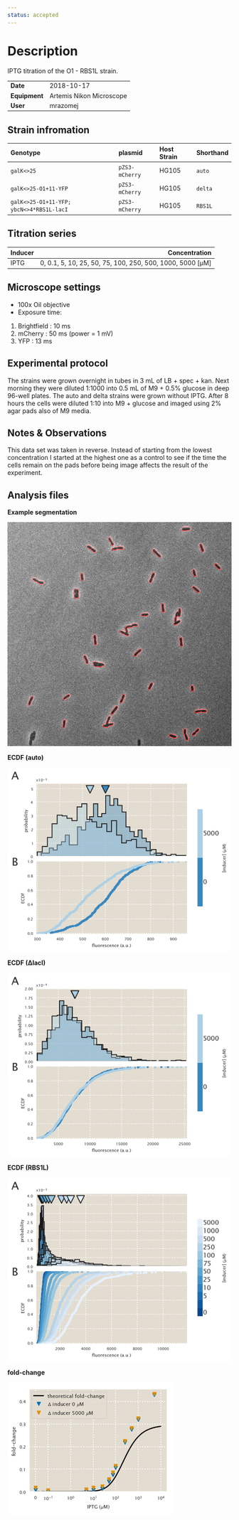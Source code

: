 ```yaml
---
status: accepted
---
```


# Description
IPTG titration of the O1 - RBS1L strain.

| | |
|-|-|
| __Date__ | 2018-10-17 |
| __Equipment__ | Artemis Nikon Microscope |
| __User__ | mrazomej |

## Strain infromation
| Genotype | plasmid | Host Strain | Shorthand |
| :------- | :------ | :---------- | :-------- |
| `galK<>25` | `pZS3-mCherry` | HG105 | `auto` |
| `galK<>25-O1+11-YFP` | `pZS3-mCherry` | HG105 | `delta` |
| `galK<>25-O1+11-YFP; ybcN<>4*RBS1L-lacI` | `pZS3-mCherry` | HG105 | `RBS1L` |

## Titration series
| Inducer | Concentration |
| :------ | ------------: |
| IPTG | 0, 0.1, 5, 10, 25, 50, 75, 100, 250, 500, 1000, 5000 [µM] |

## Microscope settings

* 100x Oil objective
* Exposure time:
1. Brightfield : 10 ms
2. mCherry : 50 ms (power = 1 mV)
3. YFP : 13 ms

## Experimental protocol

The strains were grown overnight in tubes in 3 mL of LB + spec + kan.
Next morning they were diluted 1:1000 into 0.5 mL of M9 + 0.5% glucose
in deep 96-well plates.
The auto and delta strains were grown without IPTG.
After 8 hours the cells were diluted 1:10 into M9 + glucose and imaged
using 2% agar pads also of M9 media.

## Notes & Observations

This data set was taken in reverse. Instead of starting from the
lowest concentration I started at the highest one as a control to
see if the time the cells remain on the pads before being image 
affects the result of the experiment.

## Analysis files

**Example segmentation**

![](outdir/example_segmentation.png)

**ECDF (auto)**

![](outdir/auto_fluor_ecdf.png)

**ECDF (∆lacI)**

![](outdir/delta_fluor_ecdf.png)

**ECDF (RBS1L)**

![](outdir/exp_fluor_ecdf.png)

**fold-change**

![](outdir/fold_change.png)
